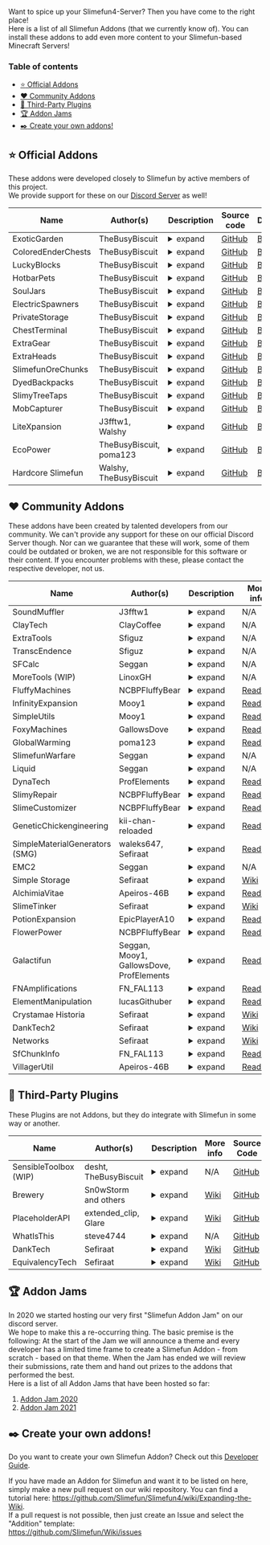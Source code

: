 Want to spice up your Slimefun4-Server? Then you have come to the right place!<br>
Here is a list of all Slimefun Addons (that we currently know of). You can install these addons to add even more content to your Slimefun-based Minecraft Servers!

### Table of contents
- [:star: Official Addons](#star-official-addons)
- [:heart: Community Addons](#heart-community-addons)
- [:gift: Third-Party Plugins](#gift-third-party-plugins)
- [:trophy: Addon Jams](#trophy-addon-jams)
- [:black_nib: Create your own addons!](#black_nib-create-your-own-addons)

## :star: Official Addons
These addons were developed closely to Slimefun by active members of this project.<br>
We provide support for these on our [Discord Server](https://discord.gg/slimefun) as well!

Name | Author(s) | Description | Source code | Download
------------- | --------- | ----------------------------------------------- | --------- | --------- |
ExoticGarden | TheBusyBiscuit | <details><summary>expand</summary>This Addon adds a lot of Plants, Trees and a bunch of food to Slimefun! You can do everything from growing Plum Trees to crafting "BBQ Bacon wrapped Cheese filled Hot Dogs".</details> | [GitHub](https://github.com/TheBusyBiscuit/ExoticGarden) | [Builds](https://thebusybiscuit.github.io/builds/TheBusyBiscuit/ExoticGarden/master/)
ColoredEnderChests | TheBusyBiscuit | <details><summary>expand</summary>This Addon adds global color-coded Ender Chests that work across dimensions, with Cargo Nets and more!</details> | [GitHub](https://github.com/TheBusyBiscuit/ColoredEnderChests) | [Builds](https://thebusybiscuit.github.io/builds/TheBusyBiscuit/ColoredEnderChests/master/)
LuckyBlocks | TheBusyBiscuit | <details><summary>expand</summary>This Addon adds Lucky Blocks, they are craftable but will also spawn in newly generated chunks. You can never know what happens if you open them!</details> | [GitHub](https://github.com/TheBusyBiscuit/luckyblocks-sf) | [Builds](https://thebusybiscuit.github.io/builds/TheBusyBiscuit/luckyblocks-sf/master/)
HotbarPets | TheBusyBiscuit | <details><summary>expand</summary>This Addon - which is inspired by the mod InventoryPets - adds "Pet"-Items to Slimefun. You can carry your Pets in your Hotbar and they will help you in various ways. But you need to feed them of course!</details> | [GitHub](https://github.com/TheBusyBiscuit/HotbarPets) | [Builds](https://thebusybiscuit.github.io/builds/TheBusyBiscuit/HotbarPets/master/)
SoulJars | TheBusyBiscuit | <details><summary>expand</summary>This Addon adds "Soul Jars" to the game. You can collect souls by killing a certain amount of mobs of the same type. You can then use this Soul Jar to craft Spawners.</details>| [GitHub](https://github.com/TheBusyBiscuit/SoulJars) | [Builds](https://thebusybiscuit.github.io/builds/TheBusyBiscuit/SoulJars/master/)
ElectricSpawners | TheBusyBiscuit | <details><summary>expand</summary>This Addon adds Electric Spawners. You can turn any Repaired Spawners into Electric ones and they will run off Electricity! You can turn them on and off in their GUI.</details> | [GitHub](https://github.com/TheBusyBiscuit/ElectricSpawners) | [Builds](https://thebusybiscuit.github.io/builds/TheBusyBiscuit/ElectricSpawners/master/)
PrivateStorage | TheBusyBiscuit | <details><summary>expand</summary>This Addon adds a lot of new Chests to Slimefun, explosive-resistant chests, private chests and also wooden chests for the various Wood Types in Minecraft.</details> | [GitHub](https://github.com/TheBusyBiscuit/PrivateStorage) | [Builds](https://thebusybiscuit.github.io/builds/TheBusyBiscuit/PrivateStorage/master/)
ChestTerminal | TheBusyBiscuit | <details><summary>expand</summary>This Addon is inspired by the mod AppliedEnergistics. It adds a Terminal to your Cargo Networks. You can request and store Items via the terminal and also import/export Items into chests.</details> | [GitHub](https://github.com/TheBusyBiscuit/ChestTerminal) | [Builds](https://thebusybiscuit.github.io/builds/TheBusyBiscuit/ChestTerminal/master/)
ExtraGear | TheBusyBiscuit | <details><summary>expand</summary>This Addon adds new Weapons and Armor to Slimefun. Most of them are related to Alloys and Metals within Slimefun.</details> | [GitHub](https://github.com/TheBusyBiscuit/ExtraGear) | [Builds](https://thebusybiscuit.github.io/builds/TheBusyBiscuit/ExtraGear/master/)
ExtraHeads | TheBusyBiscuit | <details><summary>expand</summary>This Addon adds new Heads to a lot of Minecraft Mobs. Take a look at the config to configure their drop-rate (which is also increased with a Sword Of Beheading).</details> | [GitHub](https://github.com/TheBusyBiscuit/ExtraHeads) | [Builds](https://thebusybiscuit.github.io/builds/TheBusyBiscuit/ExtraHeads/master/)
SlimefunOreChunks | TheBusyBiscuit | <details><summary>expand</summary>This Addon adds all existing dusts to the GEO-Miner. You can get stuff like "Copper Ore Chunks" from the GEO-Miner and then turn those into Dusts using an Ore Crusher.</details> | [GitHub](https://github.com/TheBusyBiscuit/SlimefunOreChunks) | [Builds](https://thebusybiscuit.github.io/builds/TheBusyBiscuit/SlimefunOreChunks/master/)
DyedBackpacks | TheBusyBiscuit | <details><summary>expand</summary>This Addon adds 16 dyed variants for every Slimefun Backpack</details> | [GitHub](https://github.com/TheBusyBiscuit/DyedBackpacks) | [Builds](https://thebusybiscuit.github.io/builds/TheBusyBiscuit/DyedBackpacks/master/)
SlimyTreeTaps | TheBusyBiscuit | <details><summary>expand</summary>This Addon adds Tree Taps and rubber, an alternative way to obtain Plastic Sheets.</details> | [GitHub](https://github.com/TheBusyBiscuit/SlimyTreeTaps) | [Builds](https://thebusybiscuit.github.io/builds/TheBusyBiscuit/SlimyTreeTaps/master/)
MobCapturer | TheBusyBiscuit | <details><summary>expand</summary>This Addon adds a Mob Capturing Cannon which you can use to capture mobs as items. You can find more info on the project page, it is inspired by the Safari-Nets from the mod MineFactory Reloaded.</details> | [GitHub](https://github.com/Slimefun-Addon-Community/MobCapturer) | [Builds](https://thebusybiscuit.github.io/builds/TheBusyBiscuit/MobCapturer/master/)
LiteXpansion | J3fftw1, Walshy | <details><summary>expand</summary>A remake of SlimeXpansion but without many of the unused items. This addon won't be as packed as SlimeXpansion as the name says, it will rather be "Lite".</details> | [GitHub](https://github.com/Slimefun-Addon-Community/LiteXpansion) | [Builds](https://thebusybiscuit.github.io/builds/J3fftw1/LiteXpansion/master/)
EcoPower | TheBusyBiscuit, poma123 | <details><summary>expand</summary>This addon is focused on climate-friendly and renewable energy sources. It features, wind turbines, steam turbines and more! You can even harness energy from lightning bolts!</details> | [GitHub](https://github.com/TheBusyBiscuit/EcoPower) | [Builds](https://thebusybiscuit.github.io/builds/TheBusyBiscuit/EcoPower/master/)
Hardcore Slimefun | Walshy, TheBusyBiscuit | <details><summary>expand</summary>Hardcore Slimefun is an addon designed to make Slimefun as hard as possible for those who don't like a true challenge (or server owners who want to be nice to their players!). Features include research loss, research failures and android malfunctions with more to come!</details> | [GitHub](https://github.com/Slimefun-Addon-Community/HardcoreSlimefun) | [Builds](https://thebusybiscuit.github.io/builds/Slimefun-Addon-Community/HardcoreSlimefun/main/)

## :heart: Community Addons
These addons have been created by talented developers from our community.
We can't provide any support for these on our official Discord Server though.
Nor can we guarantee that these will work, some of them could be outdated or broken, we are not responsible for this software or their content.
If you encounter problems with these, please contact the respective developer, not us.

Name | Author(s) | Description | More info | Source Code | Download
------------- | --------- | ----------------------------------------------- | --------- | --------- | --------- |
SoundMuffler | J3fftw1 | <details><summary>expand</summary>This Addon adds a machine which has the ability to muffle sound.</details> | N/A | [GitHub](https://github.com/Slimefun-Addon-Community/SoundMuffler) | [Builds](https://thebusybiscuit.github.io/builds/J3fftw1/SoundMuffler/master/)
ClayTech | ClayCoffee | <details><summary>expand</summary>This Addon adds some weapons, armors, decoration, machines and diffrent kinds of food & drinks. It also improved Vanilla game experience with items like the High Speed Rail.</details> | N/A | [GitHub](https://github.com/ClayCoffee/ClayTech) | [Releases](https://github.com/ClayCoffee/ClayTech/releases)
ExtraTools | Sfiguz | <details><summary>expand</summary>ExtraTools is a Slimefun4 Addon created to supply useful tools which, although unnecessary, are certain to improve your Slimefun experience.</details> | N/A | [GitHub](https://github.com/Sfiguz7/ExtraTools) | [Builds](https://thebusybiscuit.github.io/builds/Sfiguz7/ExtraTools/master/)
TranscEndence | Sfiguz | <details><summary>expand</summary>This Addon adds tools to get permanent potion effects via a quantum physics-like experience. It was submitted as an entry to the 2020 Slimefun Addon Jam.</details> | N/A | [GitHub](https://github.com/Sfiguz7/TranscEndence) | [Builds](https://thebusybiscuit.github.io/builds/Sfiguz7/TranscEndence/master/)
SFCalc | Seggan | <details><summary>expand</summary>This addon is a continuation of the old SlimeCalculator by John000708. It provides a command to calculate the required amounts of base resources for any given Slimefun item.</details> | N/A | [GitHub](https://github.com/Seggan/SFCalc) | [Builds](https://thebusybiscuit.github.io/builds/Seggan/SFCalc/master/)
MoreTools (WIP) | LinoxGH | <details><summary>expand</summary>This addon adds more tools to Slimefun. These tools are meant to improve your gameplay experience, like Crescent Hammer(Wrench) and Cargo Copier.</details> | N/A | [GitHub](https://github.com/LinoxGH/MoreTools) | [Builds](https://thebusybiscuit.github.io/builds/LinoxGH/MoreTools/build/)
FluffyMachines | NCBPFluffyBear | <details><summary>expand</summary>This addon adds early and late game machines, generators, and items to make automation more fun. Among these are the Auto Crafting Table, Auto Ancient Altar, and Ender Chest Cargo Nodes.</details> | [Readme](https://github.com/NCBPFluffyBear/FluffyMachines/blob/master/README.md) | [GitHub](https://github.com/NCBPFluffyBear/FluffyMachines) | [Builds](https://thebusybiscuit.github.io/builds/NCBPFluffyBear/FluffyMachines/master/)
InfinityExpansion | Mooy1 | <details><summary>expand</summary>This addon adds many machines and endgame crafting recipes.</details> | [Readme](https://github.com/Mooy1/InfinityExpansion/blob/master/README.md) | [GitHub](https://github.com/Mooy1/InfinityExpansion) | [Builds](https://thebusybiscuit.github.io/builds/Mooy1/InfinityExpansion/master/)
SimpleUtils | Mooy1 | <details><summary>expand</summary>This addon adds a few simple & useful tools and blocks.</details> | [Readme](https://github.com/Mooy1/SimpleUtils/blob/master/README.md) | [GitHub](https://github.com/Mooy1/SimpleUtils) | [Builds](https://thebusybiscuit.github.io/builds/Mooy1/SimpleUtils/master/)
FoxyMachines | GallowsDove | <details><summary>expand</summary>This addon adds various tools, machines and weapons, including Improvement Forge, Healing Bow, and Potion Mixer.</details> | [Readme](https://github.com/GallowsDove/FoxyMachines/blob/master/README.md) | [GitHub](https://github.com/GallowsDove/FoxyMachines) | [Builds](https://thebusybiscuit.github.io/builds/GallowsDove/FoxyMachines/master/)
GlobalWarming | poma123 | <details><summary>expand</summary>This Slimefun addon aims to add climate change mechanics to the game.</details> | [Readme](https://github.com/poma123/GlobalWarming/blob/master/README.md) | [GitHub](https://github.com/poma123/GlobalWarming) | [Builds](https://thebusybiscuit.github.io/builds/poma123/GlobalWarming/master/)
SlimefunWarfare | Seggan | <details><summary>expand</summary>This addon adds guns, chemical grenades, and more war stuff to Slimefun.</details> | N/A | [GitHub](https://github.com/Seggan/SlimefunWarfare) | [Builds](https://thebusybiscuit.github.io/builds/Seggan/SlimefunWarfare/master/)
Liquid | Seggan | <details><summary>expand</summary>This addon adds liquid version of Slimefun metals and alloys. It also adds ways to more efficiently make alloys with the molten metals.</details> | N/A | [GitHub](https://github.com/Seggan/Liquid) | [Builds](https://thebusybiscuit.github.io/builds/Seggan/Liquid/master/)
DynaTech | ProfElements | <details><summary>expand</summary>An addon that adds random technology that happens to be dynamic in some concepts.</details> | [Readme](https://github.com/ProfElements/DynaTech/blob/master/README.md) | [GitHub](https://github.com/ProfElements/DynaTech) | [Builds](https://thebusybiscuit.github.io/builds/ProfElements/DynaTech/master)
SlimyRepair | NCBPFluffyBear | <details><summary>expand</summary>An addon that allows players to repair Slimefun tools and weapons using customizable vanilla or Slimefun materials.</details> | [Readme](https://github.com/NCBPFluffyBear/SlimyRepair/blob/master/README.md) | [GitHub](https://github.com/NCBPFluffyBear/SlimyRepair) | [Builds](https://thebusybiscuit.github.io/builds/NCBPFluffyBear/SlimyRepair/master)
SlimeCustomizer | NCBPFluffyBear | <details><summary>expand</summary>An addon that allows server owners to easily build their own Slimefun machines without any coding knowledge.</details> | [Readme](https://github.com/NCBPFluffyBear/SlimeCustomizer/blob/master/README.md) | [GitHub](https://github.com/NCBPFluffyBear/SlimeCustomizer) | [Builds](https://thebusybiscuit.github.io/builds/NCBPFluffyBear/SlimeCustomizer/master)
GeneticChickengineering | kii-chan-reloaded | <details><summary>expand</summary>Genetic Chickengineering (GCE) is a mid- to late-game, resource-generating plugin heavily inspired by the Forge mod Chicken. GCE allows players to selectively breed special chickens to passively produce various vanilla resources, plus some Slimefun resources (mostly metal ore dusts).</details> | [Readme](https://github.com/kii-chan-reloaded/GeneticChickengineering) | [GitHub](https://github.com/kii-chan-reloaded/GeneticChickengineering) | [Releases](https://github.com/kii-chan-reloaded/GeneticChickengineering/releases)
SimpleMaterialGenerators (SMG) | waleks647, Sefiraat | <details><summary>expand</summary>A simple addon with simple generators to reduce some grind.</details> | [Readme](https://github.com/Sefiraat/SMG/blob/master/README.md) | [GitHub](https://github.com/Sefiraat/SMG) | [Builds](https://thebusybiscuit.github.io/builds/Sefiraat/SMG/master)
EMC2 | Seggan | <details><summary>expand</summary>This addon allows for transmutation and mass storage of items by converting them into "Quark-Gluon Plamsa"</details> | N/A | [GitHub](https://github.com/Seggan/EMC2) | [Builds](https://thebusybiscuit.github.io/builds/Seggan/EMC2/master/)
Simple Storage | Sefiraat | <details><summary>expand</summary>This addon adds 3 simple chests (Iron [2 x 45 slot], Gold [4 x 45 slot] and Diamond [6 x 45 slot] but thats just to start! Convert your Diamond chests into Inventory Cells and hook them up to a Network Chest to really get rolling! The Network Chest can access all nearby cells giving a max possible 305,100 stacks of storage for all your items (if you're crazy enough!). Cells can be named and given custom icons for true organisation.</details> | [Wiki](https://github.com/Sefiraat/Simple-Storage/wiki) | [GitHub](https://github.com/Sefiraat/Simple-Storage) | [Builds](https://thebusybiscuit.github.io/builds/Sefiraat/Simple-Storage/master/)
AlchimiaVitae | Apeiros-46B | <details><summary>expand</summary>An addon that adds some alternate ways to create alloys and carbon, powerful magical modifications to tools, and potent potions.</details> | [Readme](https://github.com/Apeiros-46B/AlchimiaVitae/blob/master/README.md) | [GitHub](https://github.com/Apeiros-46B/AlchimiaVitae) | [Builds](https://thebusybiscuit.github.io/builds/Apeiros-46B/AlchimiaVitae/master)
SlimeTinker | Sefiraat | <details><summary>expand</summary>SlimeTinker is a Slimefun4 addon that tries its best to recreate the amazing [Tinker's Construct Mod](https://www.curseforge.com/minecraft/mc-mods/tinkers-construct) in Vanilla Minecraft. Melt metals, alloy them together, cast metals out into blocks, nuggets, tool parts and more. Build custom tools with properties dependant on the metals used. Tools do not break but instead they can be repaired with kits. Swap out parts as wanted and add special modifiers.</details> | [Wiki](https://github.com/Sefiraat/SlimeTinker/wiki) | [GitHub](https://github.com/Sefiraat/slimeTinker) | [Builds](https://thebusybiscuit.github.io/builds/Sefiraat/SlimeTinker/master/)
PotionExpansion | EpicPlayerA10 | <details><summary>expand</summary>An addon which adds new potions that give you legal xray!</details> | [Readme](https://github.com/EpicPlayerA10/PotionExpansion/blob/master/README.md) | [GitHub](https://github.com/EpicPlayerA10/PotionExpansion) | [Builds](https://thebusybiscuit.github.io/builds/EpicPlayerA10/PotionExpansion/master/)
FlowerPower | NCBPFluffyBear | <details><summary>expand</summary>FlowerPower is a magic addon centered around experience and flowers. The base of each recipe requires various flowers, and different items are crafted along the way to make mid to endgame items. A majority of these items function by consuming experience in exchange for a certain effect or buff.</details> | [Readme](https://github.com/NCBPFluffyBear/FlowerPower/blob/master/README.md) | [GitHub](https://github.com/NCBPFluffyBear/FlowerPower/) | [Builds](https://thebusybiscuit.github.io/builds/NCBPFluffyBear/FlowerPower/master/)
Galactifun | Seggan, Mooy1, GallowsDove, ProfElements | <details><summary>expand</summary>Galactifun is an addon inspired by ClayTech and the mod Galacticraft. It adds multiple planets, rockets, space stations, and more!</details> | [Readme](https://github.com/Slimefun-Addon-Community/Galactifun/blob/master/README.md) | [GitHub](https://github.com/Slimefun-Addon-Community/Galactifun/) | [Builds](https://thebusybiscuit.github.io/builds/Slimefun-Addon-Community/Galactifun/master/)
FNAmplifications | FN_FAL113 | <details><summary>expand</summary>A four in one addon that includes my FN Solar Generator, Material Generator, Machinery and Power Xpansion Addons which are based from the addons made by the slimefun addon community.</details> | [Readme](https://github.com/FN-FAL113/FN-FAL-s-Amplifications/blob/main/README.md) | [GitHub](https://github.com/FN-FAL113/FN-FAL-s-Amplifications) | [Builds](https://thebusybiscuit.github.io/builds/FN-FAL113/FN-FAL-s-Amplifications/main/)
ElementManipulation | lucasGithuber | <details><summary>expand</summary>A Slimefun addon that adds periodic table elements and more machines, giving the player the capacity to create items using these elements.</details> | [Readme](https://github.com/lucasGithuber/Element-Manipulation/blob/master/README.md) | [GitHub](https://github.com/lucasGithuber/Element-Manipulation) | [Builds](https://thebusybiscuit.github.io/builds/lucasGithuber/Element-Manipulation/master/)
Crystamae Historia | Sefiraat | <details><summary>expand</summary>Crystamae Historia is a large-scale magic addon that adds a brand new series of crafting mechanics allowing players to craft magical gadgets, spells and tools. Crysta has a deep progression system, massive amounts of lore and enough spells/gadgets to keep any player engaged for a long, long, time.</details> | [Wiki](https://github.com/Sefiraat/CrystamaeHistoria/wiki) | [GitHub](https://github.com/Sefiraat/CrystamaeHistoria) | [Builds](https://thebusybiscuit.github.io/builds/Sefiraat/CrystamaeHistoria/master/)
DankTech2 | Sefiraat | <details><summary>expand</summary>DankTech is a plugin that attempts to recreate the Dank Storage Mod and /Dank/Null/ items from Modded. Features include mass volume storage backpacks with auto-voiding, building, easy unloading and more!</details> | [Wiki](https://github.com/Sefiraat/DankTech2/wiki) | [GitHub](https://github.com/Sefiraat/DankTech2) | [Builds](https://thebusybiscuit.github.io/builds/Sefiraat/DankTech2/master/)
Networks | Sefiraat | <details><summary>expand</summary>Networks is an addon that aims to provide a AE2/Refined Storage style storage solution in a straight-forward but powerful manner. The addon works alongside core-slimefun cargo to allow you to insert mass storage along side your current automation with ease</details> | [Wiki](https://github.com/Sefiraat/Networks/wiki) | [GitHub](https://github.com/Sefiraat/Networks) | [Builds](https://thebusybiscuit.github.io/builds/Sefiraat/Networks/master/)
SfChunkInfo | FN_FAL113 | <details><summary>expand</summary>Scan the amount of slimefun blocks in a chunk using a single command.</details> | [Readme](https://github.com/FN-FAL113/SfChunkInfo/blob/main/README.md) | [GitHub](https://github.com/FN-FAL113/SfChunkInfo) | [Builds](https://thebusybiscuit.github.io/builds/FN-FAL113/SfChunkInfo/main/)
VillagerUtil | Apeiros-46B | <details><summary>expand</summary>VillagerUtil adds a few tools that allow for easy transportation of villagers, curing zombified villagers, cycling trades and more.</details> | [Readme](https://github.com/Apeiros-46B/VillagerUtil/blob/main/README.md) | [GitHub](https://github.com/Apeiros-46B/VillagerUtil) | [Builds](https://thebusybiscuit.github.io/builds/Apeiros-46B/VillagerUtil/main)

## :gift: Third-Party Plugins
These Plugins are not Addons, but they do integrate with Slimefun in some way or another.

Name | Author(s) | Description | More info | Source Code | Download
------------- | --------- | ----------------------------------------------- | --------- | --------- | --------- |
SensibleToolbox (WIP) | desht, TheBusyBiscuit | <details><summary>expand</summary>SensibleToolbox is a plugin very similar to Slimefun, it was originally developed by desht in 2014. TheBusyBiscuit took over it in late 2014 and continued to update it. We are currently updating it once more, it pairs and integrates into Slimefun pretty well!</details> | N/A | [GitHub](https://github.com/Slimefun/SensibleToolbox) | [Builds](https://thebusybiscuit.github.io/builds/Slimefun/SensibleToolbox/master/)
Brewery | Sn0wStorm and others | <details><summary>expand</summary>Brewery is a Bukkit / Spigot plugin for an alternate brewing process, including alcoholic Potions. It allows you to customize recipes, add your own beverages and more. Brewery supports the usage of items from Slimefun and any of its addons (including ExoticGarden) in their recipes.</details> | [Wiki](https://github.com/DieReicheErethons/Brewery/wiki) | [GitHub](https://github.com/DieReicheErethons/Brewery) | [Releases](https://github.com/DieReicheErethons/Brewery/releases)
PlaceholderAPI | extended_clip, Glare | <details><summary>expand</summary>Slimefun adds placeholders that can be used with PlaceholderAPI, you can find more Info on the Wiki link.</details> | [Wiki](https://github.com/Slimefun/Slimefun4/wiki/PlaceholderAPI) | [GitHub](https://github.com/PlaceholderAPI/PlaceholderAPI) | [SpigotMC](https://www.spigotmc.org/resources/placeholderapi.6245/)
WhatIsThis | steve4744 | <details><summary>expand</summary>WhatIsThis is a plugin inspired by the Minecraft mod WAILA, it adds a little info display to give you information about the block you are looking at. Later versions also support this feature for Slimefun blocks.</details> | N/A | [GitHub](https://github.com/steve4744/WhatIsThis) | [SpigotMC](https://www.spigotmc.org/resources/whatisthis-identify-the-block-you-are-looking-at-multi-language-support.65050/)
DankTech | Sefiraat | <details><summary>expand</summary>***This version of DankTech is now only being supported for critical bugs, for the newest version, download DankTech2 from the Community Addons section.***<br>DankTech is a plugin that attempts to recreate the Dank Storage Mod and /Dank/Null/ items from Modded. Features include mass volume storage backpacks with auto-voiding, building, easy unloading and more! DankTech adds all of it's recipes to the Slimefun Guide when applicable.</details> | [Wiki](https://github.com/Sefiraat/DankTech/wiki) | [GitHub](https://github.com/Sefiraat/DankTech) | [SpigotMC](https://www.spigotmc.org/resources/%E2%9A%A1-danktech-%E2%9A%A1-dank-storage-plugin.92031/)
EquivalencyTech | Sefiraat | <details><summary>expand</summary>EquivalencyTech (EquiTech) is an attempt to recreate elements of the ProjectE mod as a plugin. EquiTech adds EMC as a new form of currency to condense items down or synthesize new ones from learned recipes. All EMC values are configurable by server owners. EquiTech adds all of it's recipes to the Slimefun Guide when applicable.</details> | [Wiki](https://github.com/Sefiraat/EquivalencyTech/wiki) | [GitHub](https://github.com/Sefiraat/EquivalencyTech/) | [SpigotMC](https://www.spigotmc.org/resources/%E2%AD%90-equitech-%E2%AD%90-equivalent-exchange-plugin.92970/)

## :trophy: Addon Jams
In 2020 we started hosting our very first "Slimefun Addon Jam" on our discord server.<br>
We hope to make this a re-occurring thing. The basic premise is the following: At the start of the Jam we will announce a theme and every developer has a limited time frame to create a Slimefun Addon - from scratch - based on that theme. When the Jam has ended we will review their submissions, rate them and hand out prizes to the addons that performed the best.<br>
Here is a list of all Addon Jams that have been hosted so far:

1. [Addon Jam 2020](https://github.com/Slimefun/Slimefun4/wiki/Addon-Jam-2020)
2. [Addon Jam 2021](https://github.com/Slimefun/Slimefun4/wiki/Addon-Jam-2021)

## :black_nib: Create your own addons!
Do you want to create your own Slimefun Addon? Check out this [Developer Guide](https://github.com/Slimefun/Slimefun4/wiki/Developer-Guide).

If you have made an Addon for Slimefun and want it to be listed on here, simply make a new pull request on our wiki repository. You can find a tutorial here:
https://github.com/Slimefun/Slimefun4/wiki/Expanding-the-Wiki.  
If a pull request is not possible, then just create an Issue and select the "Addition" template:  
https://github.com/Slimefun/Wiki/issues
